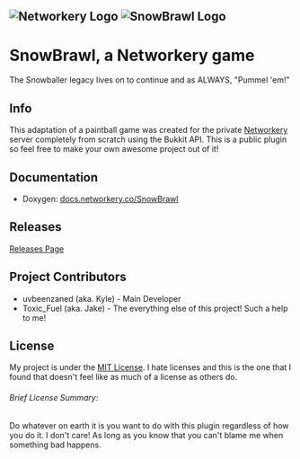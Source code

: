 ![Networkery Logo](http://dw.networkery.co/pictures/networkery.png)
![SnowBrawl Logo](http://dw.networkery.co/pictures/SnowBrawl%20Logo%20WIP%2050%25.png)
---
SnowBrawl, a Networkery game
=========
The Snowballer legacy lives on to continue and as ALWAYS, "Pummel 'em!"

Info
------
This adaptation of a paintball game was created for the private [Networkery](http://www.networkery.co) server completely from scratch using the Bukkit API. This is a public plugin so feel free to make your own awesome project out of it!

Documentation
------
* Doxygen: [docs.networkery.co/SnowBrawl](http://docs.networkery.co/SnowBrawl/)

Releases
------
[Releases Page](https://github.com/uvbeenzaned/SnowBrawl/releases)

Project Contributors
------
* uvbeenzaned (aka. Kyle) - Main Developer
* Toxic_Fuel (aka. Jake) - The everything else of this project! Such a help to me!

License
------
My project is under the [MIT License](http://opensource.org/licenses/MIT). I hate licenses and this is the one that I found that doesn't feel like as much of a license as others do.

###### Brief License Summary:
Do whatever on earth it is you want to do with this plugin regardless of how you do it. I don't care! As long as you know that you can't blame me when something bad happens.

